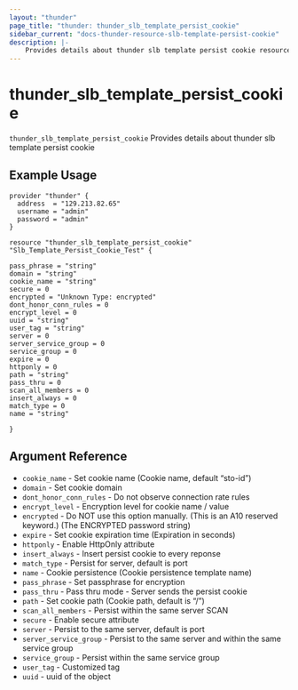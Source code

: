 ```yaml
---
layout: "thunder"
page_title: "thunder: thunder_slb_template_persist_cookie"
sidebar_current: "docs-thunder-resource-slb-template-persist-cookie"
description: |-
	Provides details about thunder slb template persist cookie resource for A10
---
```


# thunder\_slb\_template\_persist\_cookie

`thunder_slb_template_persist_cookie` Provides details about thunder slb template persist cookie
## Example Usage


```hcl
provider "thunder" {
  address  = "129.213.82.65"
  username = "admin"
  password = "admin"
}

resource "thunder_slb_template_persist_cookie" "Slb_Template_Persist_Cookie_Test" {

pass_phrase = "string"
domain = "string"
cookie_name = "string"
secure = 0
encrypted = "Unknown Type: encrypted"
dont_honor_conn_rules = 0
encrypt_level = 0
uuid = "string"
user_tag = "string"
server = 0
server_service_group = 0
service_group = 0
expire = 0
httponly = 0
path = "string"
pass_thru = 0
scan_all_members = 0
insert_always = 0
match_type = 0
name = "string"
 
}
```

## Argument Reference

* `cookie_name` - Set cookie name (Cookie name, default “sto-id”)
* `domain` - Set cookie domain
* `dont_honor_conn_rules` - Do not observe connection rate rules
* `encrypt_level` - Encryption level for cookie name / value
* `encrypted` - Do NOT use this option manually. (This is an A10 reserved keyword.) (The ENCRYPTED password string)
* `expire` - Set cookie expiration time (Expiration in seconds)
* `httponly` - Enable HttpOnly attribute
* `insert_always` - Insert persist cookie to every reponse
* `match_type` - Persist for server, default is port
* `name` - Cookie persistence (Cookie persistence template name)
* `pass_phrase` - Set passphrase for encryption
* `pass_thru` - Pass thru mode - Server sends the persist cookie
* `path` - Set cookie path (Cookie path, default is “/”)
* `scan_all_members` - Persist within the same server SCAN
* `secure` - Enable secure attribute
* `server` - Persist to the same server, default is port
* `server_service_group` - Persist to the same server and within the same service group
* `service_group` - Persist within the same service group
* `user_tag` - Customized tag
* `uuid` - uuid of the object

